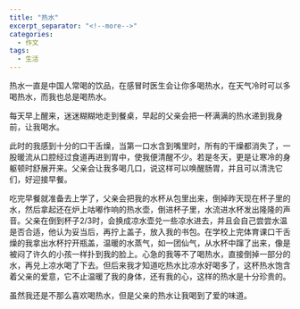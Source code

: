 ```yaml
---
title: "热水"
excerpt_separator: "<!--more-->"
categories:
  - 作文
tags:
  - 生活
---
```


热水一直是中国人常喝的饮品，在感冒时医生会让你多喝热水，在天气冷时可以多喝热水，而我也总是喝热水。
<!--more-->

每天早上醒来，迷迷糊糊地走到餐桌，早起的父亲会把一杯满满的热水递到我身前，让我喝水。

此时的我感到十分的口干舌燥，当第一口水含到嘴里时，所有的干燥都消失了，一股暖流从口腔经过食道再进到胃中，使我便清醒不少。若是冬天，更是让寒冷的身躯顿时舒展开来。父亲会让我多喝几口，说这样可以唤醒肠胃，并且可以清洗它们，好迎接早餐。

吃完早餐就准备去上学了，父亲会把我的水杯从包里出来，倒掉昨天现在杯子里的水，然后拿起还在炉上咕嘟作响的热水壶，倒进杯子里，水流进水杯发出隆隆的声音。父亲在倒到杯子2/3时，会换成凉水壶兑一些凉水进去，并且会自己尝尝水温是否合适，他认为妥当后，再拧上盖子，放入我的书包。在学校上完体育课口干舌燥的我拿出水杯拧开瓶盖，温暖的水蒸气，如一团仙气，从水杯中蹿了出来，像是被闷了许久的小孩一样扑到我的脸上。心急的我等不了喝热水，直接倒掉一部分的水，再兑上凉水喝了下去。但后来我才知道吃热水比凉水好喝多了，这杯热水饱含着父亲的爱意，它不止温暖了我的身体，还有我的心，这样的热水是十分珍贵的。

虽然我还是不那么喜欢喝热水，但是父亲的热水让我喝到了爱的味道。